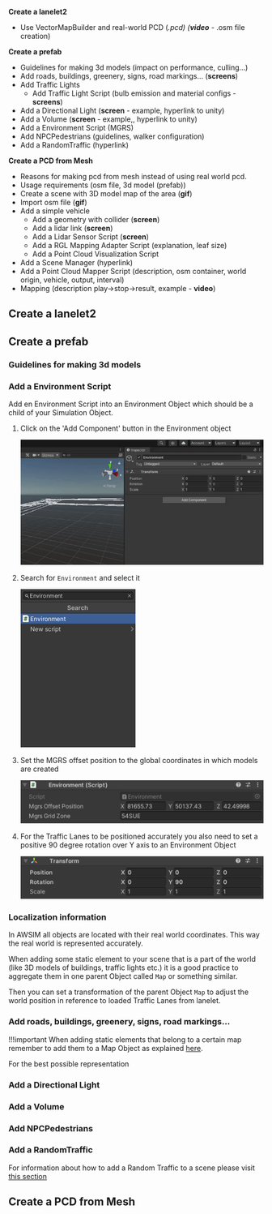 <!-- TODO everything -->
**Create a lanelet2**

- Use VectorMapBuilder and real-world PCD (*.pcd) (**video** -* .osm file creation)

**Create a prefab**

- Guidelines for making 3d models (impact on performance, culling…)
- Add roads, buildings, greenery, signs, road markings… (**screens**)
- Add Traffic Lights
    - Add Traffic Light Script (bulb emission and material configs - **screens**)
- Add a Directional Light (**screen** - example, hyperlink to unity)
- Add a Volume (**screen** - example,, hyperlink to unity)
- Add a Environment Script (MGRS)
- Add NPCPedestrians (guidelines, walker configuration)
- Add a RandomTraffic (hyperlink)

**Create a PCD from Mesh**

- Reasons for making pcd from mesh instead of using real world pcd.
- Usage requirements (osm file, 3d model (prefab))
- Create a scene with 3D model map of the area (**gif**)
- Import osm file (**gif**)
- Add a simple vehicle
    - Add a geometry with collider (**screen**)
    - Add a lidar link (**screen**)
    - Add a Lidar Sensor Script (**screen**)
    - Add a RGL Mapping Adapter Script (explanation, leaf size)
    - Add a Point Cloud Visualization Script
- Add a Scene Manager (hyperlink)
- Add a Point Cloud Mapper Script (description, osm container, world origin, vehicle, output, interval)
- Mapping (description play->stop->result, example - **video**)

## Create a lanelet2

## Create a prefab

### Guidelines for making 3d models

### Add a Environment Script
Add en Environment Script into an Environment Object which should be a child of your Simulation Object.

1. Click on the 'Add Component' button in the Environment object

    ![Add environment script gif](add_environment_script.gif)

1. Search for `Environment` and select it

    ![Search for environment script](search_environment_script.png)

1. Set the MGRS offset position to the global coordinates in which models are created

    ![environment mgrs](environment_mgrs.png)

1. For the Traffic Lanes to be positioned accurately you also need to set a positive 90 degree rotation over Y axis to an Environment Object

    ![environment transformation](environment_transformation.png)

### Localization information
In AWSIM all objects are located with their real world coordinates.
This way the real world is represented accurately.

When adding some static element to your scene that is a part of the world (like 3D models of buildings, traffic lights etc.) it is a good practice to aggregate them in one parent Object called `Map` or something similar.

Then you can set a transformation of the parent Object `Map` to adjust the world position in reference to loaded Traffic Lanes from lanelet.

### Add roads, buildings, greenery, signs, road markings…
!!!important
    When adding static elements that belong to a certain map remember to add them to a Map Object as explained [here](#localization-information).

For the best possible representation 

### Add a Directional Light

### Add a Volume

### Add NPCPedestrians

### Add a RandomTraffic
For information about how to add a Random Traffic to a scene please visit [this section](../AddARandomTrafficToScene/)

## Create a PCD from Mesh
